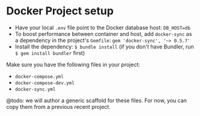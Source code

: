 # Docker Project setup

- Have your local `.env` file point to the Docker database host:
  `DB_HOST=db`
- To boost performance between container and host, add `docker-sync` as a dependency in the project's `Gemfile`:
  `gem 'docker-sync', '~> 0.5.7'`
- Install the dependency:
  `$ bundle install`
  (if you don't have Bundler, run `$ gem install bundler` first)



Make sure you have the following files in your project:

- `docker-compose.yml`
- `docker-compose-dev.yml`
- `docker-sync.yml`

@todo: we will author a generic scaffold for these files.
For now, you can copy them from a previous recent project.